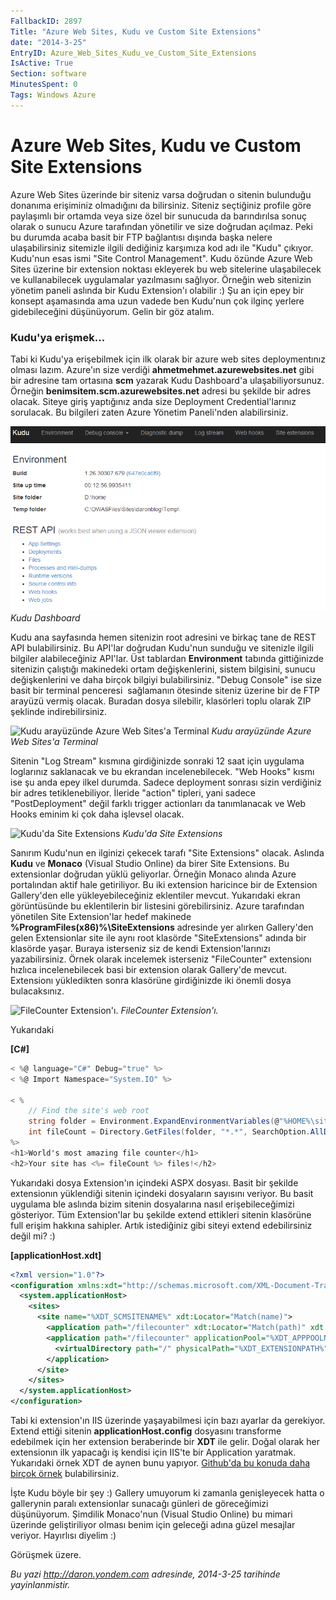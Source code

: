 ```yaml
---
FallbackID: 2897
Title: "Azure Web Sites, Kudu ve Custom Site Extensions"
date: "2014-3-25"
EntryID: Azure_Web_Sites_Kudu_ve_Custom_Site_Extensions
IsActive: True
Section: software
MinutesSpent: 0
Tags: Windows Azure
---
```

# Azure Web Sites, Kudu ve Custom Site Extensions
Azure Web Sites üzerinde bir siteniz varsa doğrudan o sitenin bulunduğu
donanıma erişiminiz olmadığını da bilirsiniz. Siteniz seçtiğiniz profile
göre paylaşımlı bir ortamda veya size özel bir sunucuda da barındırılsa
sonuç olarak o sunucu Azure tarafından yönetilir ve size doğrudan
açılmaz. Peki bu durumda acaba basit bir FTP bağlantısı dışında başka
nelere ulaşabilirsiniz sitemizle ilgili dediğiniz karşımıza kod adı ile
"Kudu" çıkıyor. Kudu'nun esas ismi "Site Control Management". Kudu
özünde Azure Web Sites üzerine bir extension noktası ekleyerek bu web
sitelerine ulaşabilecek ve kullanabilecek uygulamalar yazılmasını
sağlıyor. Örneğin web sitenizin yönetim paneli aslında bir Kudu
Extension'ı olabilir :) Şu an için epey bir konsept aşamasında ama uzun
vadede ben Kudu'nun çok ilginç yerlere gidebileceğini düşünüyorum. Gelin
bir göz atalım.

### Kudu'ya erişmek...

Tabi ki Kudu'ya erişebilmek için ilk olarak bir azure web sites
deploymentınız olması lazım. Azure'ın size verdiği
**ahmetmehmet.azurewebsites.net** gibi bir adresine tam ortasına **scm**
yazarak Kudu Dashboard'a ulaşabiliyorsunuz. Örneğin
**benimsitem.scm.azurewebsites.net** adresi bu şekilde bir adres olacak.
Siteye giriş yaptığınız anda size Deployment Credential'larınız
sorulacak. Bu bilgileri zaten Azure Yönetim Paneli'nden alabilirsiniz.

![Kudu Dashboard](media/Azure_Web_Sites_Kudu_ve_Custom_Site_Extensions/kudu.png)
*Kudu Dashboard*

Kudu ana sayfasında hemen sitenizin root adresini ve birkaç tane de REST
API bulabilirsiniz. Bu API'lar doğrudan Kudu'nun sunduğu ve sitenizle
ilgili bilgiler alabileceğiniz API'lar. Üst tablardan **Environment**
tabında gittiğinizde sitenizin çalıştığı makinedeki ortam
değişkenlerini, sistem bilgisini, sunucu değişkenlerini ve daha birçok
bilgiyi bulabilirsiniz. "Debug Console" ise size basit bir terminal
penceresi  sağlamanın ötesinde siteniz üzerine bir de FTP arayüzü vermiş
olacak. Buradan dosya silebilir, klasörleri toplu olarak ZIP şeklinde
indirebilirsiniz.

![Kudu arayüzünde Azure Web Sites'a
Terminal](media/Azure_Web_Sites_Kudu_ve_Custom_Site_Extensions/kudu2.png)
*Kudu arayüzünde Azure Web Sites'a Terminal*

Sitenin "Log Stream" kısmına girdiğinizde sonraki 12 saat için uygulama
loglarınız saklanacak ve bu ekrandan incelenebilecek. "Web Hooks" kısmı
ise şu anda epey ilkel durumda. Sadece deployment sonrası sizin
verdiğiniz bir adres tetiklenebiliyor. İleride "action" tipleri, yani
sadece "PostDeployment" değil farklı trigger actionları da tanımlanacak
ve Web Hooks eminim ki çok daha işlevsel olacak.

![Kudu'da Site
Extensions](media/Azure_Web_Sites_Kudu_ve_Custom_Site_Extensions/kudu3.jpg)
*Kudu'da Site Extensions*

Sanırım Kudu'nun en ilginizi çekecek tarafı "Site Extensions" olacak.
Aslında **Kudu** ve **Monaco** (Visual Studio Online) da birer Site
Extensions. Bu extensionlar doğrudan yüklü geliyorlar. Örneğin Monaco
alında Azure portalından aktif hale getiriliyor. Bu iki extension
haricince bir de Extension Gallery'den elle yükleyebileceğiniz
eklentiler mevcut. Yukarıdaki ekran görüntüsünde bu eklentilerin bir
listesini görebilirsiniz. Azure tarafından yönetilen Site Extension'lar
hedef makinede **%ProgramFiles(x86)%\\SiteExtensions** adresinde yer
alırken Gallery'den gelen Extensionlar site ile aynı root klasörde
"SiteExtensions" adında bir klasörde yaşar. Buraya isterseniz siz de
kendi Extension'larınızı yazabilirsiniz. Örnek olarak incelemek
isterseniz "FileCounter" extensionı hızlıca incelenebilecek basi bir
extension olarak Gallery'de mevcut. Extensionı yükledikten sonra
klasörüne girdiğinizde iki önemli dosya bulacaksınız.

![FileCounter
Extension'ı.](media/Azure_Web_Sites_Kudu_ve_Custom_Site_Extensions/kudu4.png)
*FileCounter Extension'ı.*

Yukarıdaki

**[C\#]**

```cs
< %@ language="C#" Debug="true" %>
< %@ Import Namespace="System.IO" %>

< %
    // Find the site's web root
    string folder = Environment.ExpandEnvironmentVariables(@"%HOME%\site\wwwroot");
    int fileCount = Directory.GetFiles(folder, "*.*", SearchOption.AllDirectories).Length;
%>
<h1>World's most amazing file counter</h1>
<h2>Your site has <%= fileCount %> files!</h2>
```

Yukarıdaki dosya Extension'ın içindeki ASPX dosyası. Basit bir şekilde
extensionın yüklendiği sitenin içindeki dosyaların sayısını veriyor. Bu
basit uygulama ble aslında bizim sitenin dosyalarına nasıl
erişebileceğimizi gösteriyor. Tüm Extension'lar bu şekilde extend
ettikleri sitenin klasörüne full erişim hakkına sahipler. Artık
istediğiniz gibi siteyi extend edebilirsiniz değil mi? :)

**[applicationHost.xdt]**

```xml
<?xml version="1.0"?>
<configuration xmlns:xdt="http://schemas.microsoft.com/XML-Document-Transform">
  <system.applicationHost>
    <sites>
      <site name="%XDT_SCMSITENAME%" xdt:Locator="Match(name)">
        <application path="/filecounter" xdt:Locator="Match(path)" xdt:Transform="Remove" />
        <application path="/filecounter" applicationPool="%XDT_APPPOOLNAME%" xdt:Transform="Insert">
          <virtualDirectory path="/" physicalPath="%XDT_EXTENSIONPATH%" />
        </application>
      </site>
    </sites>
  </system.applicationHost>
</configuration>
```

Tabi ki extension'ın IIS üzerinde yaşayabilmesi için bazı ayarlar da
gerekiyor. Extend ettiği sitenin **applicationHost.config** dosyasını
transforme edebilmek için her extension beraberinde bir **XDT** ile
gelir. Doğal olarak her extensionın ilk yapacağı iş kendisi için IIS'te
bir Application yaratmak. Yukarıdaki örnek XDT de aynen bunu yapıyor.
[Github'da bu konuda daha birçok
örnek](https://github.com/projectkudu/kudu/wiki/Xdt-transform-samples)
bulabilirsiniz.

İşte Kudu böyle bir şey :) Gallery umuyorum ki zamanla genişleyecek
hatta o gallerynin paralı extensionlar sunacağı günleri de göreceğimizi
düşünüyorum. Şimdilik Monaco'nun (Visual Studio Online) bu mimari
üzerinde geliştiriliyor olması benim için geleceği adına güzel mesajlar
veriyor. Hayırlısı diyelim :)

Görüşmek üzere.



*Bu yazi http://daron.yondem.com adresinde, 2014-3-25 tarihinde yayinlanmistir.*
